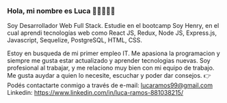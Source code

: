 ### Hola, mi nombre es Luca 👋🏻👨🏻‍💻

Soy Desarrollador Web Full Stack. Estudie en el bootcamp Soy Henry, en el cual aprendi tecnologías web como React JS, Redux, Node JS, Express.js, Javascript, Sequelize, PostgreSQL, HTML, CSS.

Estoy en busqueda de mi primer empleo IT. Me apasiona la programacion y siempre me gusta estar actualizado y aprender tecnologias nuevas. Soy profesional al trabajar, y me relaciono muy bien con mi equipo de trabajo. Me gusta auydar a quien lo necesite, escuchar y poder dar consejos. 
👉Podés contactarte conmigo a través de 
e-mail: lucaramos99@gmail.com
Linkedin: https://www.linkedin.com/in/luca-ramos-881038215/
<!--
**lucaaramos/lucaaramos** is a ✨ _special_ ✨ repository because its `README.md` (this file) appears on your GitHub profile.

Here are some ideas to get you started:

- 🔭 I’m currently working on ...
- 🌱 I’m currently learning ...
- 👯 I’m looking to collaborate on ...
- 🤔 I’m looking for help with ...
- 💬 Ask me about ...
- 📫 How to reach me: ...
- 😄 Pronouns: ...
- ⚡ Fun fact: ...
-->
